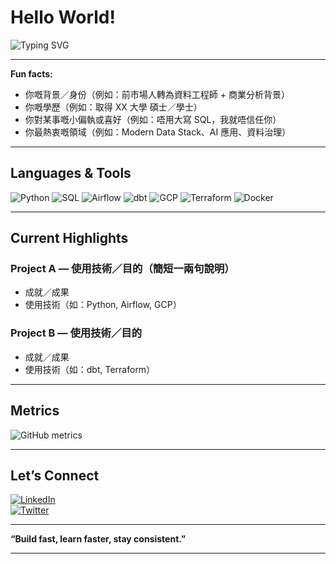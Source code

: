 # Hello World!

![Typing SVG](https://readme-typing-svg.demolab.com?font=Montserrat&size=24&pause=1000&color=000000&background=FFFFFF&lines=Hi%2C+I’m+Data+Engineer+GitHub+Profile!)

---

**Fun facts:**
- 你嘅背景／身份（例如：前市場人轉為資料工程師 + 商業分析背景）
- 你嘅學歷（例如：取得 XX 大學 碩士／學士）
- 你對某事嘅小偏執或喜好（例如：唔用大寫 SQL，我就唔信任你）
- 你最熱衷嘅領域（例如：Modern Data Stack、AI 應用、資料治理）

---

##  Languages & Tools

![Python](https://img.shields.io/badge/-Python-3776AB?style=flat-square&logo=python&logoColor=white)
![SQL](https://img.shields.io/badge/-SQL-4479A1?style=flat-square&logo=postgresql&logoColor=white)
![Airflow](https://img.shields.io/badge/-Airflow-017CEE?style=flat-square&logo=apache-airflow&logoColor=white)
![dbt](https://img.shields.io/badge/-dbt-E1652A?style=flat-square&logo=dbt&logoColor=white)
![GCP](https://img.shields.io/badge/-GCP-4285F4?style=flat-square&logo=google-cloud&logoColor=white)
![Terraform](https://img.shields.io/badge/-Terraform-623CE4?style=flat-square&logo=terraform&logoColor=white)
![Docker](https://img.shields.io/badge/-Docker-2496ED?style=flat-square&logo=docker&logoColor=white)

---

##  Current Highlights

### Project A — 使用技術／目的（簡短一兩句說明）

- 成就／成果  
- 使用技術（如：Python, Airflow, GCP）

### Project B — 使用技術／目的

- 成就／成果  
- 使用技術（如：dbt, Terraform）

---

##  Metrics

![GitHub metrics](https://github-readme-stats.vercel.app/api?username=你的github用户名&show_icons=true&theme=radical)

---

##  Let’s Connect

[![LinkedIn](https://img.shields.io/badge/-LinkedIn-0A66C2?style=flat-square&logo=linkedin&logoColor=white)](你的linkedin链接)  
[![Twitter](https://img.shields.io/badge/-Twitter-1DA1F2?style=flat-square&logo=twitter&logoColor=white)](你的twitter链接)

---

**“Build fast, learn faster, stay consistent.”**

---

